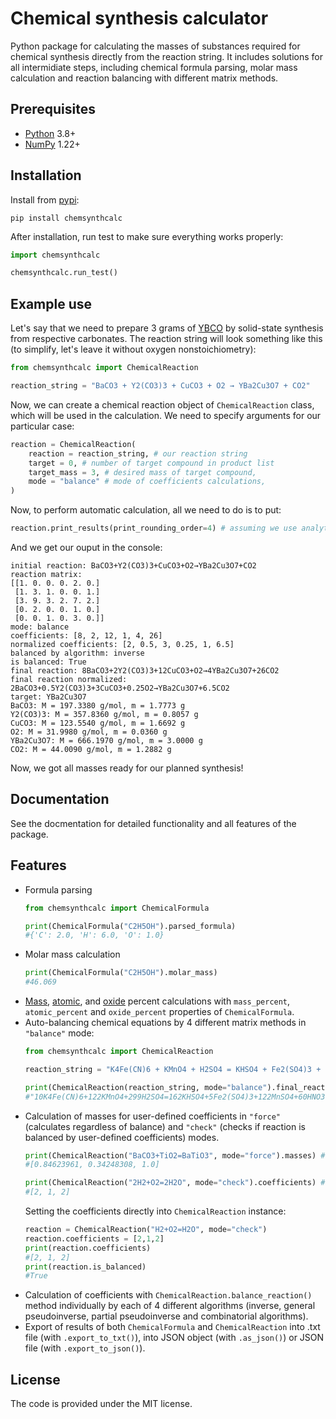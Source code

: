 # Chemical synthesis calculator
Python package for calculating the masses of substances required for chemical synthesis directly from the reaction string. It includes solutions for all intermidiate steps, including chemical formula parsing, molar mass calculation and reaction balancing with different matrix methods.

## Prerequisites
* [Python](https://www.python.org/downloads/) 3.8+
* [NumPy](https://numpy.org/) 1.22+

## Installation
Install from [pypi](https://pypi.org/project/chemsynthcalc/):

`pip install chemsynthcalc`

After installation, run test to make sure everything works properly:
```Python
import chemsynthcalc

chemsynthcalc.run_test()
```

## Example use
Let's say that we need to prepare 3 grams of [YBCO](https://en.wikipedia.org/wiki/Yttrium_barium_copper_oxide) by solid-state synthesis from respective carbonates. The reaction string will look something like this (to simplify, let's leave it without oxygen nonstoichiometry):

```Python
from chemsynthcalc import ChemicalReaction

reaction_string = "BaCO3 + Y2(CO3)3 + CuCO3 + O2 → YBa2Cu3O7 + CO2"
```

Now, we can create a chemical reaction object of `ChemicalReaction` class, which will be used in the calculation. We need to specify arguments for our particular case:
```Python
reaction = ChemicalReaction(
    reaction = reaction_string, # our reaction string
    target = 0, # number of target compound in product list
    target_mass = 3, # desired mass of target compound,
    mode = "balance" # mode of coefficients calculations,
)
```

Now, to perform automatic calculation, all we need to do is to put:
```Python
reaction.print_results(print_rounding_order=4) # assuming we use analytical balances with 4 digits presicion
```

And we get our ouput in the console:
```
initial reaction: BaCO3+Y2(CO3)3+CuCO3+O2→YBa2Cu3O7+CO2
reaction matrix:
[[1. 0. 0. 0. 2. 0.]
 [1. 3. 1. 0. 0. 1.]
 [3. 9. 3. 2. 7. 2.]
 [0. 2. 0. 0. 1. 0.]
 [0. 0. 1. 0. 3. 0.]]
mode: balance
coefficients: [8, 2, 12, 1, 4, 26]
normalized coefficients: [2, 0.5, 3, 0.25, 1, 6.5]
balanced by algorithm: inverse
is balanced: True
final reaction: 8BaCO3+2Y2(CO3)3+12CuCO3+O2→4YBa2Cu3O7+26CO2
final reaction normalized: 2BaCO3+0.5Y2(CO3)3+3CuCO3+0.25O2→YBa2Cu3O7+6.5CO2
target: YBa2Cu3O7
BaCO3: M = 197.3380 g/mol, m = 1.7773 g
Y2(CO3)3: M = 357.8360 g/mol, m = 0.8057 g
CuCO3: M = 123.5540 g/mol, m = 1.6692 g
O2: M = 31.9980 g/mol, m = 0.0360 g
YBa2Cu3O7: M = 666.1970 g/mol, m = 3.0000 g
CO2: M = 44.0090 g/mol, m = 1.2882 g
```
Now, we got all masses ready for our planned synthesis!

## Documentation
See the docmentation for detailed functionality and all features of the package.

## Features
* Formula parsing
  ```Python
  from chemsynthcalc import ChemicalFormula

  print(ChemicalFormula("C2H5OH").parsed_formula)
  #{'C': 2.0, 'H': 6.0, 'O': 1.0}
  ```
* Molar mass calculation
  ```Python
  print(ChemicalFormula("C2H5OH").molar_mass)
  #46.069
  ```
* [Mass](https://en.wikipedia.org/wiki/Mass_fraction_(chemistry)), [atomic](https://en.wikipedia.org/wiki/Mole_fraction), and [oxide](https://d32ogoqmya1dw8.cloudfront.net/files/introgeo/studio/examples/minex02.pdf) percent calculations with `mass_percent`, `atomic_percent` and `oxide_percent` properties of `ChemicalFormula`.
* Auto-balancing chemical equations by 4 different matrix methods in `"balance"` mode:
  ```Python
  from chemsynthcalc import ChemicalReaction

  reaction_string = "K4Fe(CN)6 + KMnO4 + H2SO4 = KHSO4 + Fe2(SO4)3 + MnSO4 + HNO3 + CO2 + H2O"

  print(ChemicalReaction(reaction_string, mode="balance").final_reaction)
  #"10K4Fe(CN)6+122KMnO4+299H2SO4=162KHSO4+5Fe2(SO4)3+122MnSO4+60HNO3+60CO2+188H2O"
  ```
* Calculation of masses for user-defined coefficients in `"force"` (calculates regardless of balance) and `"check"` (checks if reaction is balanced by user-defined coefficients) modes.
  ```Python
  print(ChemicalReaction("BaCO3+TiO2=BaTiO3", mode="force").masses) #we can drop CO2 product and still get masses in this mode. 
  #[0.84623961, 0.34248308, 1.0]
  ```
  ```Python
  print(ChemicalReaction("2H2+O2=2H2O", mode="check").coefficients) #we can be sure that reaction is balanced with our coefficients in this mode
  #[2, 1, 2]
  ```
  Setting the coefficients directly into `ChemicalReaction` instance:
  ```Python
  reaction = ChemicalReaction("H2+O2=H2O", mode="check")
  reaction.coefficients = [2,1,2]
  print(reaction.coefficients)
  #[2, 1, 2]
  print(reaction.is_balanced)
  #True
  ```
* Calculation of coefficients with `ChemicalReaction.balance_reaction()` method individually by each of 4 different algorithms (inverse, general pseudoinverse, partial pseudoinverse and combinatorial algorithms).
* Export of results of both `ChemicalFormula` and `ChemicalReaction` into .txt file (with `.export_to_txt()`), into JSON object (with `.as_json()`) or JSON file (with `.export_to_json()`).

## License
The code is provided under the MIT license.